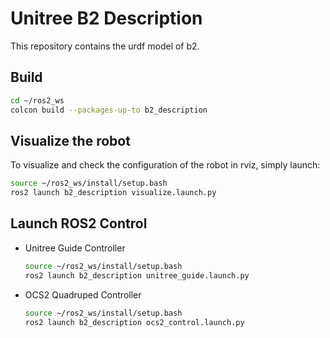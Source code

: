 # Unitree B2 Description
This repository contains the urdf model of b2.


## Build
```bash
cd ~/ros2_ws
colcon build --packages-up-to b2_description
```

## Visualize the robot
To visualize and check the configuration of the robot in rviz, simply launch:
```bash
source ~/ros2_ws/install/setup.bash
ros2 launch b2_description visualize.launch.py
```

## Launch ROS2 Control
* Unitree Guide Controller
  ```bash
  source ~/ros2_ws/install/setup.bash
  ros2 launch b2_description unitree_guide.launch.py
  ```
* OCS2 Quadruped Controller
  ```bash
  source ~/ros2_ws/install/setup.bash
  ros2 launch b2_description ocs2_control.launch.py
  ```


